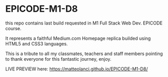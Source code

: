 # EPICODE-M1-D8

this repo contains last build requested in M1 Full Stack Web Dev. EPICODE course.

It represents a faithful Medium.com Homepage replica builded using HTML5 and CSS3 languages.

This is a tribute to all my classmates, teachers and staff members pointing to thank everyone for this fantastic journey, enjoy.

LIVE PREVIEW here: https://matteolanci.github.io/EPICODE-M1-D8/
